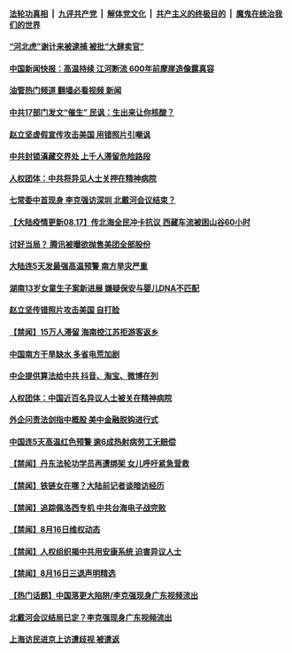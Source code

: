 ####  [法轮功真相](../../../../basic/blob/master/README.md?t=08171201) &nbsp;|&nbsp; [九评共产党](../../../../9ping.md/blob/master/README.md?t=08171201) &nbsp;|&nbsp; [解体党文化](../../../../jtdwh.md/blob/master/README.md?t=08171201)  &nbsp;|&nbsp; [共产主义的终极目的](../../../../gczydzjmd.md/blob/master/README.md?t=08171201) &nbsp;|&nbsp; [魔鬼在统治我们的世界](../../../../mgztzwmdsj.md/blob/master/README.md?t=08171201) 

#### [“河北虎”谢计来被逮捕 被批“大肆卖官”](../pages/prog204/a103504211.md?t=08171201) 

#### [中国新闻快报：高温持续 江河断流 600年前摩崖造像露真容](../pages/prog204/a103504111.md?t=08171201) 

#### [油管热门频道 翻墙必看视频 新闻](http://45.76.130.85:81/youtube.html?08171201)

#### [中共17部门发文“催生” 民讽：生出来让你核酸？](../pages/prog204/a103504135.md?t=08171201) 

#### [赵立坚虚假宣传攻击美国 用错照片引嘲讽](../pages/prog204/a103504104.md?t=08171201) 

#### [中共封锁滇藏交界处 上千人滞留危险路段](../pages/prog204/a103504141.md?t=08171201) 

#### [人权团体：中共将异见人士关押在精神病院](../pages/prog204/a103504120.md?t=08171201) 

#### [七常委中首现身 李克强访深圳 北戴河会议结束？](../pages/prog204/a103504108.md?t=08171201) 

#### [【大陆疫情更新08.17】传北海全民冲卡抗议 西藏车流被困山谷60小时](../pages/prog204/a103497127.md?t=08171201) 

#### [讨好当局？ 腾讯被曝欲抛售美团全部股份](../pages/prog204/a103503968.md?t=08171201) 

#### [大陆连5天发最强高温预警 南方旱灾严重](../pages/prog204/a103503944.md?t=08171201) 

#### [湖南13岁女童生子案新进展 嫌疑保安与婴儿DNA不匹配](../pages/prog204/a103503891.md?t=08171201) 

#### [赵立坚传错照片攻击美国 自打脸](../pages/prog204/a103503866.md?t=08171201) 

#### [【禁闻】15万人滞留 海南控江苏拒游客返乡](../pages/prog204/a103503623.md?t=08171201) 


#### [中国南方干旱缺水 多省电荒加剧](../pages/prog204/a103503799.md?t=08171201) 

#### [中企提供算法给中共 抖音、淘宝、微博在列](../pages/prog204/a103503774.md?t=08171201) 


#### [人权团体：中国近百名异议人士被关在精神病院](../pages/prog204/a103503710.md?t=08171201) 

#### [外企问责法剑指中概股 美中金融脱钩进行式](../pages/prog204/a103503753.md?t=08171201) 

#### [中国连5天高温红色预警 逾6成热射病劳工无赔偿](../pages/prog204/a103503686.md?t=08171201) 

#### [【禁闻】丹东法轮功学员再遭绑架 女儿呼吁紧急营救](../pages/prog204/a103503620.md?t=08171201) 

#### [【禁闻】铁链女在哪？大陆前记者谈暗访经历](../pages/prog204/a103503625.md?t=08171201) 

#### [【禁闻】追踪佩洛西专机 中共台海电子战完败](../pages/prog204/a103503618.md?t=08171201) 

#### [【禁闻】8月16日维权动态](../pages/prog204/a103503616.md?t=08171201) 

#### [【禁闻】人权组织揭中共用安康系统 迫害异议人士](../pages/prog204/a103503607.md?t=08171201) 

#### [【禁闻】8月16日三退声明精选](../pages/prog204/a103503605.md?t=08171201) 


#### [【热门话题】中国落更大陷阱/李克强现身广东视频流出](../pages/prog204/a103503415.md?t=08171201) 

#### [北戴河会议结局已定？李克强现身广东视频流出](../pages/prog204/a103503473.md?t=08171201) 

#### [上海访民进京上访遭歧视 被遣返](../pages/prog204/a103503441.md?t=08171201) 

<img src='http://gfw-breaker.win/goodnews/indexes/prog204.md' width='0px' height='0px'/>
